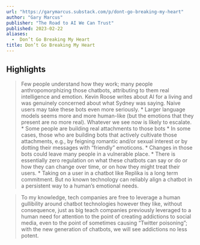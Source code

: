 ```yaml
---
url: "https://garymarcus.substack.com/p/dont-go-breaking-my-heart"
author: "Gary Marcus"
publisher: "The Road to AI We Can Trust"
published: 2023-02-22
aliases:
  -  Don’t Go Breaking My Heart
title: Don’t Go Breaking My Heart
---
```


## Highlights
> Few people understand how they work; many people anthropomorphizing those chatbots, attributing to them real intelligence and emotion. Kevin Roose writes about AI for a living and was genuinely concerned about what Sydney was saying. Naive users may take these bots even more seriously. * Larger language models seems more and more human-like (but the emotions that they present are no more real). Whatever we see now is likely to escalate. * Some people are building real attachments to those bots * In some cases, those who are building bots that actively cultivate those attachments, e.g., by feigning romantic and/or sexual interest or by dotting their messages with “friendly” emoticons. * Changes in those bots could leave many people in a vulnerable place. * There is essentially zero regulation on what these chatbots can say or do or how they can change over time, or on how they might treat their users. * Taking on a user in a chatbot like Replika is a long term commitment. But no known technology can reliably align a chatbot in a persistent way to a human’s emotional needs.

> To my knowledge, tech companies are free to leverage a human gullibility around chatbot technologies however they like, without consequence, just as big teach companies previously leveraged to a human need for attention to the point of creating addictions to social media, even to the point of sometimes causing “Twitter poisoning”; with the new generation of chatbots, we will see addictions no less potent.

